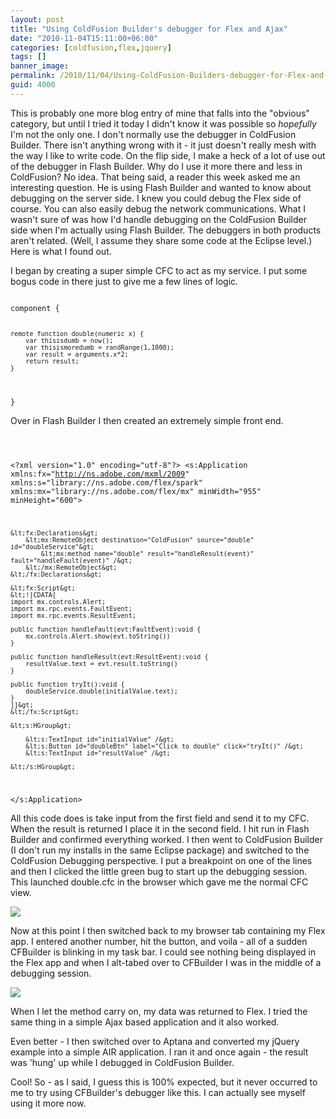 ```yaml
---
layout: post
title: "Using ColdFusion Builder's debugger for Flex and Ajax"
date: "2010-11-04T15:11:00+06:00"
categories: [coldfusion,flex,jquery]
tags: []
banner_image: 
permalink: /2010/11/04/Using-ColdFusion-Builders-debugger-for-Flex-and-Ajax
guid: 4000
---
```


This is probably one more blog entry of mine that falls into the "obvious" category, but until I tried it today I didn't know it was possible so <i>hopefully</i> I'm not the only one. I don't normally use the debugger in ColdFusion Builder. There isn't anything wrong with it - it just doesn't really mesh with the way I like to write code. On the flip side, I make a heck of a lot of use out of the debugger in Flash Builder. Why do I use it more there and less in ColdFusion? No idea. That being said, a reader this week asked me an interesting question. He is using Flash Builder and wanted to know about debugging on the server side. I knew you could debug the Flex side of course. You can also easily debug the network communications. What I wasn't sure of was how I'd handle debugging on the ColdFusion Builder side when I'm actually using Flash Builder. The debuggers in both products aren't related. (Well, I assume they share some code at the Eclipse level.) Here is what I found out.
<!--more-->
<p>

I began by creating a super simple CFC to act as my service. I put some bogus code in there just to give me a few lines of logic.

<p>

<code>
component {

	remote function double(numeric x) {
		var thisisdumb = now();
		var thisismoredumb = randRange(1,1000);
		var result = arguments.x*2;
		return result;
	}

}
</code>

<p>

Over in Flash Builder I then created an extremely simple front end.

<p>

<code>

&lt;?xml version="1.0" encoding="utf-8"?&gt;
&lt;s:Application xmlns:fx="http://ns.adobe.com/mxml/2009" 
			   xmlns:s="library://ns.adobe.com/flex/spark" 
			   xmlns:mx="library://ns.adobe.com/flex/mx" minWidth="955" minHeight="600"&gt;
	
	&lt;fx:Declarations&gt;
		&lt;mx:RemoteObject destination="ColdFusion" source="double" id="doubleService"&gt;
			&lt;mx:method name="double" result="handleResult(event)" fault="handleFault(event)" /&gt;
		&lt;/mx:RemoteObject&gt;
	&lt;/fx:Declarations&gt;

	&lt;fx:Script&gt;
	&lt;![CDATA[
	import mx.controls.Alert;
	import mx.rpc.events.FaultEvent;
	import mx.rpc.events.ResultEvent;
	
	public function handleFault(evt:FaultEvent):void {
		mx.controls.Alert.show(evt.toString())
	}
	
	public function handleResult(evt:ResultEvent):void {
		resultValue.text = evt.result.toString()
	}
	
	public function tryIt():void {
		doubleService.double(initialValue.text);
	}
	]]&gt;
	&lt;/fx:Script&gt;

	&lt;s:HGroup&gt;
		
		&lt;s:TextInput id="initialValue" /&gt;
		&lt;s:Button id="doubleBtn" label="Click to double" click="tryIt()" /&gt;
		&lt;s:TextInput id="resultValue" /&gt;

	&lt;/s:HGroup&gt;

&lt;/s:Application&gt;
</code>

<p>

All this code does is take input from the first field and send it to my CFC. When the result is returned I place it in the second field. I hit run in Flash Builder and confirmed everything worked. I then went to ColdFusion Builder (I don't run my installs in the same Eclipse package) and switched to the ColdFusion Debugging perspective. I put a breakpoint on one of the lines and then I clicked the little green bug to start up the debugging session. This launched double.cfc in the browser which gave me the normal CFC view.

<p>

<img src="https://static.raymondcamden.com/images/screen36.png" />

<p>

Now at this point I then switched back to my browser tab containing my Flex app. I entered another number, hit the button, and voila - all of a sudden CFBuilder is blinking in my task bar. I could see nothing being displayed in the Flex app and when I alt-tabed over to CFBuilder I was in the middle of a debugging session.

<p>

<img src="https://static.raymondcamden.com/images/cfjedi/screen37.png" />

<p>

When I let the method carry on, my data was returned to Flex. I tried the same thing in a simple Ajax based application and it also worked. 

<p>

Even better - I then switched over to Aptana and converted my jQuery example into a simple AIR application. I ran it and once again - the result was 'hung' up while I debugged in ColdFusion Builder.

<p>

Cool! So - as I said, I guess this is 100% expected, but it never occurred to me to try using CFBuilder's debugger like this. I can actually see myself using it more now.